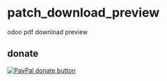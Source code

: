 patch_download_preview
======================

odoo pdf download preview 


donate
------
[![PayPal donate button](https://www.paypalobjects.com/en_US/i/btn/btn_donateCC_LG.gif)](https://www.paypal.com/cgi-bin/webscr?cmd=_donations&item_name=Help%20the%20author.&business=zkjiao@gmail.com "Donate once-off to this project using Paypal")
